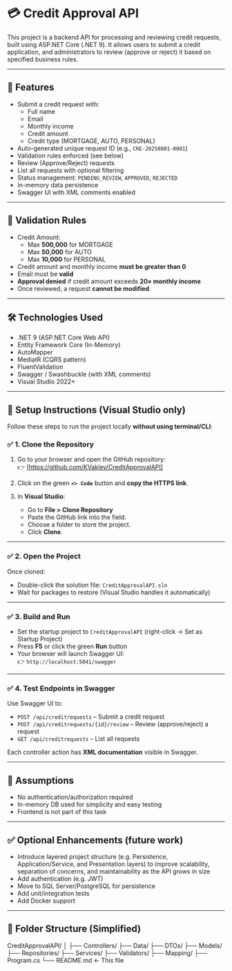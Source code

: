 # 💳 Credit Approval API

This project is a backend API for processing and reviewing credit requests, built using ASP.NET Core (.NET 9). It allows users to submit a credit application, and administrators to review (approve or reject) it based on specified business rules.

---

## 🧩 Features

- Submit a credit request with:
  - Full name
  - Email
  - Monthly income
  - Credit amount
  - Credit type (MORTGAGE, AUTO, PERSONAL)
- Auto-generated unique request ID (e.g., `CRE-20250801-0001`)
- Validation rules enforced (see below)
- Review (Approve/Reject) requests
- List all requests with optional filtering
- Status management: `PENDING_REVIEW`, `APPROVED`, `REJECTED`
- In-memory data persistence
- Swagger UI with XML comments enabled

---

## 🧪 Validation Rules

- Credit Amount:
  - Max **500,000** for MORTGAGE
  - Max **50,000** for AUTO
  - Max **10,000** for PERSONAL
- Credit amount and monthly income **must be greater than 0**
- Email must be **valid**
- **Approval denied** if credit amount exceeds **20× monthly income**
- Once reviewed, a request **cannot be modified**

---

## 🛠 Technologies Used

- .NET 9 (ASP.NET Core Web API)
- Entity Framework Core (In-Memory)
- AutoMapper
- MediatR (CQRS pattern)
- FluentValidation
- Swagger / Swashbuckle (with XML comments)
- Visual Studio 2022+

---

## 🚀 Setup Instructions (Visual Studio only)

Follow these steps to run the project locally **without using terminal/CLI**:

### ✅ 1. Clone the Repository

1. Go to your browser and open the GitHub repository:  
   👉 [https://github.com/KVaklev/CreditApprovalAPI]

2. Click on the green **`<> Code`** button and **copy the HTTPS link**.

3. In **Visual Studio**:
   - Go to **File > Clone Repository**
   - Paste the GitHub link into the field.
   - Choose a folder to store the project.
   - Click **Clone**.

---

### ✅ 2. Open the Project

Once cloned:

- Double-click the solution file: `CreditApprovalAPI.sln`  
- Wait for packages to restore (Visual Studio handles it automatically)

---

### ✅ 3. Build and Run

- Set the startup project to `CreditApprovalAPI` (right-click → Set as Startup Project)
- Press **F5** or click the green **Run** button
- Your browser will launch Swagger UI:  
  👉 `http://localhost:5041/swagger`

---

### ✅ 4. Test Endpoints in Swagger

Use Swagger UI to:

- `POST /api/creditrequests` – Submit a credit request  
- `POST /api/creditrequests/{id}/review` – Review (approve/reject) a request  
- `GET /api/creditrequests` – List all requests

Each controller action has **XML documentation** visible in Swagger.

---

## 🤝 Assumptions

- No authentication/authorization required
- In-memory DB used for simplicity and easy testing
- Frontend is not part of this task

---

## ✅ Optional Enhancements (future work)

- Introduce layered project structure (e.g. Persistence, Application/Service, and Presentation layers) to improve scalability, separation of concerns, and maintainability as the API grows in size
- Add authentication (e.g. JWT)
- Move to SQL Server/PostgreSQL for persistence
- Add unit/integration tests
- Add Docker support

---

## 📄 Folder Structure (Simplified)
CreditApprovalAPI/
│
├── Controllers/
├── Data/
├── DTOs/
├── Models/
├── Repositories/
├── Services/
├── Validators/
├── Mapping/
├── Program.cs
└── README.md ← This file
